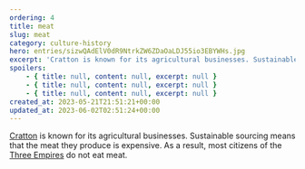 ```yaml
---
ordering: 4
title: meat
slug: meat
category: culture-history
hero: entries/sizwQAdElV0dR9NtrkZW6ZDaOaLDJ55io3EBYWHs.jpg
excerpt: 'Cratton is known for its agricultural businesses. Sustainable sourcing means that the meat they prod...'
spoilers:
    - { title: null, content: null, excerpt: null }
    - { title: null, content: null, excerpt: null }
    - { title: null, content: null, excerpt: null }
created_at: 2023-05-21T21:51:21+00:00
updated_at: 2023-06-02T02:51:24+00:00
---
```

[Cratton](/category/planets-cities/cratton) is known for its agricultural businesses. Sustainable sourcing means that the meat they produce is expensive. As a result, most citizens of the [Three Empires](/category/organizations/three-empires) do not eat meat.